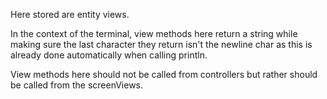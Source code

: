 Here stored are entity views.

In the context of the terminal, view methods here return a string while making sure the last character they return isn't
the newline char as this is already done automatically when calling println.

View methods here should not be called from controllers but rather should be called from the screenViews.